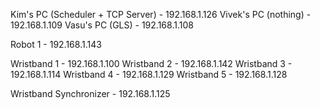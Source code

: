 Kim's PC (Scheduler + TCP Server) - 192.168.1.126
Vivek's PC (nothing) - 192.168.1.109
Vasu's PC (GLS) - 192.168.1.108

Robot 1 - 192.168.1.143

Wristband 1 - 192.168.1.100
Wristband 2 - 192.168.1.142
Wristband 3 - 192.168.1.114
Wristband 4 - 192.168.1.129
Wristband 5 - 192.168.1.128

Wristband Synchronizer - 192.168.1.125